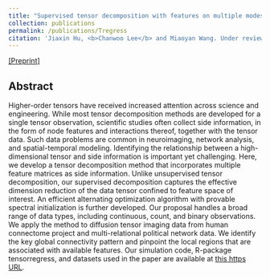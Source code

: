 ```yaml
---
title: "Supervised tensor decomposition with features on multiple modes"
collection: publications
permalink: /publications/Tregress
citation: 'Jiaxin Hu, <b>Chanwoo Lee</b> and Miaoyan Wang. Under review, 2021.'
---
```


[[Preprint]](https://arxiv.org/abs/1910.09499v2)

## Abstract
Higher-order tensors have received increased attention across science and engineering. While most tensor decomposition methods are developed for a single tensor observation, scientific studies often collect side information, in the form of node features and interactions thereof, together with the tensor data. Such data problems are common in neuroimaging, network analysis, and spatial-temporal modeling. Identifying the relationship between a high-dimensional tensor and side information is important yet challenging. Here, we develop a tensor decomposition method that incorporates multiple feature matrices as side information. Unlike unsupervised tensor decomposition, our supervised decomposition captures the effective dimension reduction of the data tensor confined to feature space of interest. An efficient alternating optimization algorithm with provable spectral initialization is further developed. Our proposal handles a broad range of data types, including continuous, count, and binary observations. We apply the method to diffusion tensor imaging data from human connectome project and multi-relational political network data. We identify the key global connectivity pattern and pinpoint the local regions that are associated with available features. Our simulation code, R-package tensorregress, and datasets used in the paper are available at [this https URL](https://cran.r-project.org/web/packages/tensorregress/index.html).
